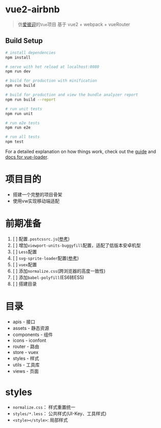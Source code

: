 # vue2-airbnb

> 仿[爱彼迎](https://www.airbnb.cn/)的`Vue`项目
> 基于 vue2 + webpack + vueRouter

## Build Setup

``` bash
# install dependencies
npm install

# serve with hot reload at localhost:8080
npm run dev

# build for production with minification
npm run build

# build for production and view the bundle analyzer report
npm run build --report

# run unit tests
npm run unit

# run e2e tests
npm run e2e

# run all tests
npm test
```

For a detailed explanation on how things work, check out the [guide](http://vuejs-templates.github.io/webpack/) and [docs for vue-loader](http://vuejs.github.io/vue-loader).

# 项目目的
* 搭建一个完整的项目骨架
* 使用vw实现移动端适配

# 前期准备
1. [ ] 配置`.postcssrc.js`([参考](https://segmentfault.com/a/1190000014185590#articleHeader8))
2. [ ] 增加`viewport-units-buggyfill`配置，适配了低版本安卓机型
3. [ ] `Less`配置
4. [ ] `svg-sprite-loader`配置([参考](https://www.jianshu.com/p/4a03e297c2f0))
5. [ ] `vuex`配置
6. [ ] 添加`normalize.css`(跨浏览器的高度一致性)
7. [ ] 添加`babel-polyfill`(ES6转ES5)
8. [ ] 搭建目录

# 目录
* apis - 接口
* assets - 静态资源
* components - 组件
* icons - iconfont
* router - 路由
* store - vuex
* styles - 样式
* utils - 工具库
* views - 页面

# styles
* `normalize.css`： 样式重置统一
* `styles/*.less`： 公共样式(UI-Key、工具样式)
* `<style></style>`: 局部样式